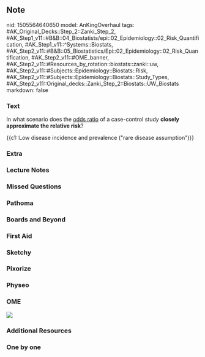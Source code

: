 ## Note
nid: 1505564640650
model: AnKingOverhaul
tags: #AK_Original_Decks::Step_2::Zanki_Step_2, #AK_Step1_v11::#B&B::04_Biostatists/epi::02_Epidemiology::02_Risk_Quantification, #AK_Step1_v11::^Systems::Biostats, #AK_Step2_v11::#B&B::05_Biostatistics/Epi::02_Epidemiology::02_Risk_Quantification, #AK_Step2_v11::#OME_banner, #AK_Step2_v11::#Resources_by_rotation::biostats::zanki::uw, #AK_Step2_v11::#Subjects::Epidemiology::Biostats::Risk, #AK_Step2_v11::#Subjects::Epidemiology::Biostats::Study_Types, #AK_Step2_v11::Original_decks::Zanki_Step_2::Biostats::UW_Biostats
markdown: false

### Text
In what scenario does the <u>odds ratio</u> of a case-control study
<b>closely approximate the relative risk</b>?
<div>
  {{c1::Low disease incidence and prevalence ("rare disease
  assumption")}}
</div>

### Extra


### Lecture Notes


### Missed Questions


### Pathoma


### Boards and Beyond


### First Aid


### Sketchy


### Pixorize


### Physeo


### OME
<div class="ome-widget">
  <a href="https://onlinemeded.org?ref=anki"><img src=
  "_OME_AnkiFlashcards_General_4.png"></a>
</div>

### Additional Resources


### One by one

